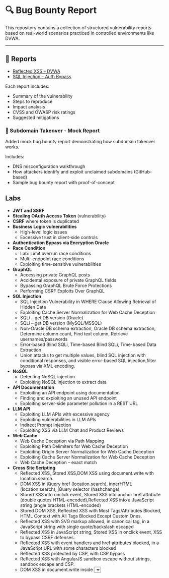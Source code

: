# 🔍 Bug Bounty Report

This repository contains a collection of structured vulnerability reports based on real-world scenarios practiced in controlled environments like DVWA.

---

## 📄 Reports

- [Reflected XSS – DVWA](./reflected-xss-dvwa-report.md)  
- [SQL Injection – Auth Bypass](./sqli-auth-bypass-report.md)

Each report includes:
- Summary of the vulnerability
- Steps to reproduce
- Impact analysis
- CVSS and OWASP risk ratings
- Suggested mitigations

### 🔐 Subdomain Takeover - Mock Report

Added  mock bug bounty report demonstrating how subdomain takeover works.  

Includes:
- DNS misconfiguration walkthrough
- How attackers identify and exploit unclaimed subdomains (GitHub-based)
- Sample bug bounty report with proof-of-concept  

## Labs

- **JWT and SSRF**
- **Stealing OAuth Access Token** (vulnerability)
- **CSRF** where token is duplicated
- **Business Logic vulnerabilities**
  - High-level logic issues  
  - Excessive trust in client-side controls
- **Authentication Bypass via Encryption Oracle**
- **Race Condition**
  - Lab: Limit overrun race conditions
  - Multi-endpoint race conditions
  - Exploiting time-sensitive vulnerabilities
- **GraphQL**
  - Accessing private GraphQL posts
  - Accidental exposure of private GraphQL fields
  - Bypassing GraphQL Brute Force Protections
  - Performing CSRF Exploits Over GraphQL
- **SQL Injection**
  - SQL Injection Vulnerability in WHERE Clause Allowing Retrieval of Hidden Data
  - Exploiting Cache Server Normalization for Web Cache Deception
  - SQLi – get DB version (Oracle)
  - SQLi – get DB version (MySQL/MSSQL)
  - Non-Oracle DB schema extraction, Oracle DB schema extraction, Determine column count, Find text column, Retrieve usernames/passwords
  - Error-based Blind SQLi, Time-based Blind SQLi, Time-based Data Extraction
  - Union attacks to get multiple values, blind SQL injection with conditional responses, and visible error-based SQL injection,filter bypass via XML encoding.
- **NoSQL**
  - Detecting NoSQL injection
  - Exploiting NoSQL injection to extract data
- **API Documentation**
  - Exploiting an API endpoint using documentation
  - Finding and exploiting an unused API endpoint
  - Exploiting server-side parameter pollution in a REST URL
- **LLM API**
  - Exploiting LLM APIs with excessive agency
  - Exploiting vulnerabilities in LLM APIs
  - Indirect Prompt Injection
  - Exploiting XSS via LLM Chat and Product Reviews
- **Web Cache**
  - Web Cache Deception via Path Mapping
  - Exploiting Path Delimiters for Web Cache Deception
  - Exploiting Origin Server Normalization for Web Cache Deception
  - Exploiting Cache Server Normalization for Web Cache Deception
  - Web Cache Deception – exact match
- **Cross Site Scripting**
  - Reflected XSS, Stored XSS,DOM XSS using document.write with location.search.
  - DOM XSS in jQuery href (location.search), innerHTML (location.search), jQuery selector (hashchange)
  - Stored XSS into onclick event, Stored XSS into anchor href attribute (double quotes HTML-encoded),Reflected XSS into a JavaScript string (angle brackets HTML-encoded)
  - Stored DOM XSS, Reflected XSS with Most Tags/Attributes Blocked, HTML Context with All Tags Blocked Except Custom Ones.
  - Reflected XSS with SVG markup allowed, in canonical <link> tag, in a JavaScript string with single quote/backslash escaped
  - Reflected XSS in JavaScript string, Stored XSS in onclick event, XSS to bypass CSRF defenses.
  - Reflected XSS with event handlers and href attributes blocked, in a JavaScript URL with some characters blocked
  - Reflected XSS protected by CSP, with CSP bypass
  - Reflected XSS with AngularJS sandbox escape without strings, sandbox escape and CSP.
  - DOM XSS in document.write inside <select>, AngularJS DOM XSS with encoded characters, Reflected DOM XSS via eval().
   




 

